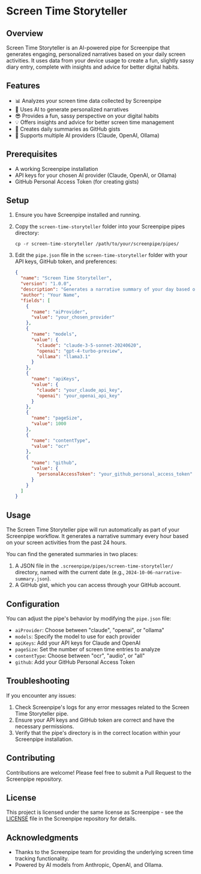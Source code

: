 # Screen Time Storyteller

## Overview

Screen Time Storyteller is an AI-powered pipe for Screenpipe that generates engaging, personalized narratives based on your daily screen activities. It uses data from your device usage to create a fun, slightly sassy diary entry, complete with insights and advice for better digital habits.

## Features

- 📊 Analyzes your screen time data collected by Screenpipe
- 🤖 Uses AI to generate personalized narratives
- 😎 Provides a fun, sassy perspective on your digital habits
- 💡 Offers insights and advice for better screen time management
- 📝 Creates daily summaries as GitHub gists
- 🔄 Supports multiple AI providers (Claude, OpenAI, Ollama)

## Prerequisites

- A working Screenpipe installation
- API keys for your chosen AI provider (Claude, OpenAI, or Ollama)
- GitHub Personal Access Token (for creating gists)

## Setup

1. Ensure you have Screenpipe installed and running.

2. Copy the `screen-time-storyteller` folder into your Screenpipe pipes directory:
   ```
   cp -r screen-time-storyteller /path/to/your/screenpipe/pipes/
   ```

3. Edit the `pipe.json` file in the `screen-time-storyteller` folder with your API keys, GitHub token, and preferences:
   ```json
   {
     "name": "Screen Time Storyteller",
     "version": "1.0.0",
     "description": "Generates a narrative summary of your day based on your screen activities",
     "author": "Your Name",
     "fields": [
       {
         "name": "aiProvider",
         "value": "your_chosen_provider"
       },
       {
         "name": "models",
         "value": {
           "claude": "claude-3-5-sonnet-20240620",
           "openai": "gpt-4-turbo-preview",
           "ollama": "llama3.1"
         }
       },
       {
         "name": "apiKeys",
         "value": {
           "claude": "your_claude_api_key",
           "openai": "your_openai_api_key"
         }
       },
       {
         "name": "pageSize",
         "value": 1000
       },
       {
         "name": "contentType",
         "value": "ocr"
       },
       {
         "name": "github",
         "value": {
           "personalAccessToken": "your_github_personal_access_token"
         }
       }
     ]
   }
   ```

## Usage

The Screen Time Storyteller pipe will run automatically as part of your Screenpipe workflow. It generates a narrative summary every hour based on your screen activities from the past 24 hours.

You can find the generated summaries in two places:

1. A JSON file in the `.screenpipe/pipes/screen-time-storyteller/` directory, named with the current date (e.g., `2024-10-06-narrative-summary.json`).
2. A GitHub gist, which you can access through your GitHub account.

## Configuration

You can adjust the pipe's behavior by modifying the `pipe.json` file:

- `aiProvider`: Choose between "claude", "openai", or "ollama"
- `models`: Specify the model to use for each provider
- `apiKeys`: Add your API keys for Claude and OpenAI
- `pageSize`: Set the number of screen time entries to analyze
- `contentType`: Choose between "ocr", "audio", or "all"
- `github`: Add your GitHub Personal Access Token

## Troubleshooting

If you encounter any issues:

1. Check Screenpipe's logs for any error messages related to the Screen Time Storyteller pipe.
2. Ensure your API keys and GitHub token are correct and have the necessary permissions.
3. Verify that the pipe's directory is in the correct location within your Screenpipe installation.

## Contributing

Contributions are welcome! Please feel free to submit a Pull Request to the Screenpipe repository.

## License

This project is licensed under the same license as Screenpipe - see the [LICENSE](LICENSE) file in the Screenpipe repository for details.

## Acknowledgments

- Thanks to the Screenpipe team for providing the underlying screen time tracking functionality.
- Powered by AI models from Anthropic, OpenAI, and Ollama.